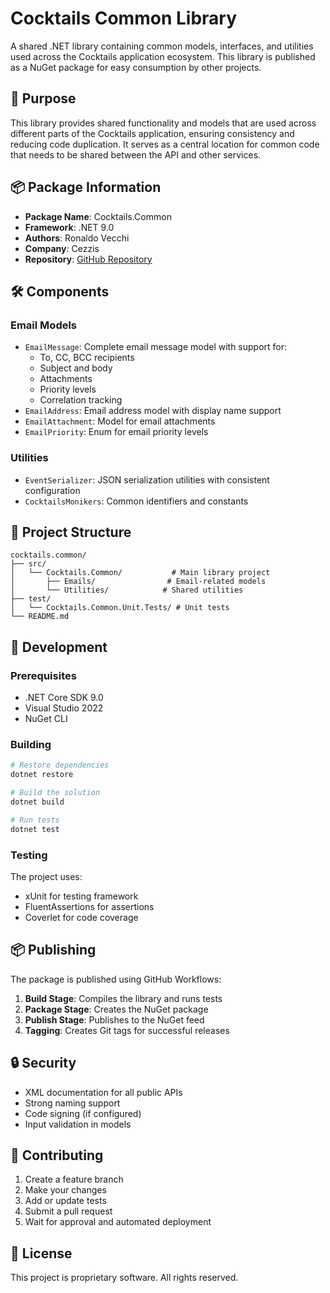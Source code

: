 # Cocktails Common Library

A shared .NET library containing common models, interfaces, and utilities used across the Cocktails application ecosystem. This library is published as a NuGet package for easy consumption by other projects.

## 🎯 Purpose

This library provides shared functionality and models that are used across different parts of the Cocktails application, ensuring consistency and reducing code duplication. It serves as a central location for common code that needs to be shared between the API and other services.

## 📦 Package Information

- **Package Name**: Cocktails.Common
- **Framework**: .NET 9.0
- **Authors**: Ronaldo Vecchi
- **Company**: Cezzis
- **Repository**: [GitHub Repository](https://github.com/mtnvencenzo/cezzis-com-cocktails-common)

## 🛠️ Components

### Email Models
- `EmailMessage`: Complete email message model with support for:
  - To, CC, BCC recipients
  - Subject and body
  - Attachments
  - Priority levels
  - Correlation tracking
- `EmailAddress`: Email address model with display name support
- `EmailAttachment`: Model for email attachments
- `EmailPriority`: Enum for email priority levels

### Utilities
- `EventSerializer`: JSON serialization utilities with consistent configuration
- `CocktailsMonikers`: Common identifiers and constants

## 📁 Project Structure

```
cocktails.common/
├── src/
│   └── Cocktails.Common/           # Main library project
│       ├── Emails/                # Email-related models
│       └── Utilities/            # Shared utilities
├── test/
│   └── Cocktails.Common.Unit.Tests/ # Unit tests
└── README.md
```

## 🚀 Development

### Prerequisites
- .NET Core SDK 9.0
- Visual Studio 2022
- NuGet CLI

### Building
```bash
# Restore dependencies
dotnet restore

# Build the solution
dotnet build

# Run tests
dotnet test
```

### Testing
The project uses:
- xUnit for testing framework
- FluentAssertions for assertions
- Coverlet for code coverage

## 📦 Publishing

The package is published using GitHub Workflows:

1. **Build Stage**: Compiles the library and runs tests
2. **Package Stage**: Creates the NuGet package
3. **Publish Stage**: Publishes to the NuGet feed
4. **Tagging**: Creates Git tags for successful releases

## 🔒 Security

- XML documentation for all public APIs
- Strong naming support
- Code signing (if configured)
- Input validation in models

## 🤝 Contributing

1. Create a feature branch
2. Make your changes
3. Add or update tests
4. Submit a pull request
5. Wait for approval and automated deployment

## 📄 License

This project is proprietary software. All rights reserved. 